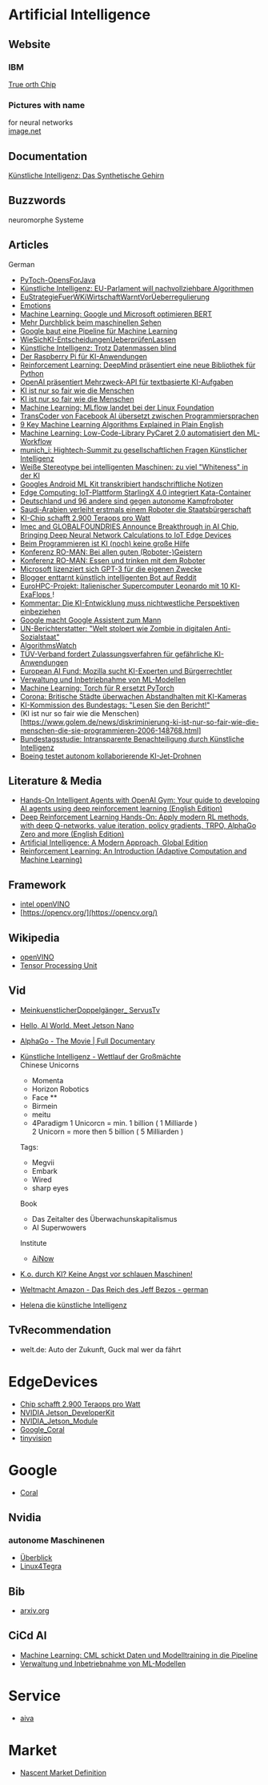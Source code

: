 # Artificial Intelligence
## Website
### IBM
[True orth Chip](https://www.nextplatform.com/2018/09/27/a-rare-peek-into-ibms-true-north-neuromorphic-chip/)
### Pictures with name
for neural networks  
[image.net](http://www.image-net.org/)

## Documentation
[Künstliche Intelligenz: Das Synthetische Gehirn](https://www.welt.de/mediathek/dokumentation/technik-und-wissen/sendung192925317/Kuenstliche-Intelligenz-Das-synthetische-Gehirn.html)  

## Buzzwords
neuromorphe Systeme

## Articles
German  
* [PyToch-OpensForJava](https://www.heise.de/developer/meldung/Machine-Learning-PyTorch-1-4-oeffnet-sich-fuer-Java-4639227.html)  
* [Künstliche Intelligenz: EU-Parlament will nachvollziehbare Algorithmen ](https://www.heise.de/newsticker/meldung/Kuenstliche-Intelligenz-EU-Parlament-will-nachvollziehbare-Algorithmen-4659537.html)  
* [EuStrategieFuerWKiWirtschaftWarntVorÜeberregulierung](https://www.heise.de/newsticker/meldung/EU-Strategie-fuer-KI-Wirtschaft-warnt-vor-Ueberregulierung-4664662.html)  
* [Emotions](https://www.heise.de/newsticker/meldung/Expertenstreit-ueber-Emotionserkennung-durch-KI-4667496.html)  
* [Machine Learning: Google und Microsoft optimieren BERT](https://heise.de/-4643235)  
* [Mehr Durchblick beim maschinellen Sehen](https://www.golem.de/news/computer-vision-mehr-durchblick-beim-maschinellen-sehen-2001-144949.html)  
* [Google baut eine Pipeline für Machine Learning](https://heise.de/-4682425)  
* [WieSichKI-EntscheidungenUeberprüfenLassen ](https://heise.de/-4665982)  
* [Künstliche Intelligenz: Trotz Datenmassen blind](https://heise.de/-4700771)  
*  [Der Raspberry Pi für KI-Anwendungen](https://www.golem.de/news/jetson-nano-der-raspberry-pi-fuer-ki-anwendungen-2006-148311.html)
* [Reinforcement Learning: DeepMind präsentiert eine neue Bibliothek für Python]( https://heise.de/-4773825)
* [OpenAI präsentiert Mehrzweck-API für textbasierte KI-Aufgaben ](https://heise.de/-4781985)
* [KI ist nur so fair wie die Menschen](https://www.golem.de/news/diskriminierung-ki-ist-nur-so-fair-wie-die-menschen-die-sie-programmieren-2006-148768.html)
* [KI ist nur so fair wie die Menschen](https://www.golem.de/news/diskriminierung-ki-ist-nur-so-fair-wie-die-menschen-die-sie-programmieren-2006-148768.html)
* [Machine Learning: MLflow landet bei der Linux Foundation](https://www.heise.de/news/Machine-Learning-MLflow-landet-bei-der-Linux-Foundation-4795170.html)
* [TransCoder von Facebook AI übersetzt zwischen Programmiersprachen]( https://heise.de/-4851687)  
* [9 Key Machine Learning Algorithms Explained in Plain English](https://www.freecodecamp.org/news/a-no-code-intro-to-the-9-most-important-machine-learning-algorithms-today/)
* [Machine Learning: Low-Code-Library PyCaret 2.0 automatisiert den ML-Workflow](https://heise.de/-4861273)
* [munich_i: Hightech-Summit zu gesellschaftlichen Fragen Künstlicher Intelligenz]( https://heise.de/-4862444)
* [Weiße Stereotype bei intelligenten Maschinen: zu viel "Whiteness" in der KI](https://heise.de/-4865978)
* [Googles Android ML Kit transkribiert handschriftliche Notizen](https://heise.de/-4867248)
* [Edge Computing: IoT-Plattform StarlingX 4.0 integriert Kata-Container](https://heise.de/-4867269)
* [Deutschland und 96 andere sind gegen autonome Kampfroboter](https://www.golem.de/news/ki-im-militaer-deutschland-und-96-andere-sind-gegen-autonome-kampfroboter-2008-150243.html)
* [Saudi-Arabien verleiht erstmals einem Roboter die Staatsbürgerschaft](https://heise.de/-3874444)
* [KI-Chip schafft 2.900 Teraops pro Watt](https://www.golem.de/news/analog-inference-accelerator-ki-chip-schafft-2-900-teraops-pro-watt-2007-149559.html)
* [Imec and GLOBALFOUNDRIES Announce Breakthrough in AI Chip, Bringing Deep Neural Network Calculations to IoT Edge Devices](https://www.globalfoundries.com/news-events/press-releases/imec-and-globalfoundries-announce-breakthrough-ai-chip-bringing-deep)
* [Beim Programmieren ist KI (noch) keine große Hilfe](https://www.golem.de/news/softwareentwicklung-beim-programmieren-ist-ki-noch-keine-grosse-hilfe-2008-149914.html)
* [Konferenz RO-MAN: Bei allen guten (Roboter-)Geistern](https://heise.de/-4886147)
* [Konferenz RO-MAN: Essen und trinken mit dem Roboter]( https://heise.de/-4883642)
* [Microsoft lizenziert sich GPT-3 für die eigenen Zwecke](https://www.golem.de/news/openai-microsoft-lizenziert-sich-gpt-3-fuer-die-eigenen-zwecke-2009-151045.html)
* [Blogger enttarnt künstlich intelligenten Bot auf Reddit](https://heise.de/-4928468)
* [EuroHPC-Projekt: Italienischer Supercomputer Leonardo mit 10 KI-ExaFlops ](https://heise.de/-4930758)!
* [Kommentar: Die KI-Entwicklung muss nichtwestliche Perspektiven einbeziehen](https://heise.de/-4930121)
* [Google macht Google Assistent zum Mann](https://www.golem.de/news/digitaler-assistant-google-macht-google-assistant-zum-mann-und-klingt-gut-1909-143963.html)
* [UN-Berichterstatter: "Welt stolpert wie Zombie in digitalen Anti-Sozialstaat"](https://heise.de/-4558982)
* [AlgorithmsWatch](https://algorithmwatch.org/en/)
* [TÜV-Verband fordert Zulassungsverfahren für gefährliche KI-Anwendungen ]( https://heise.de/-4887239)
* [European AI Fund: Mozilla sucht KI-Experten und Bürgerrechtler](https://heise.de/-4911277)
* [Verwaltung und Inbetriebnahme von ML-Modellen]( https://heise.de/-4911723)
* [Machine Learning: Torch für R ersetzt PyTorch](https://heise.de/-4916456)
* [Corona: Britische Städte überwachen Abstandhalten mit KI-Kameras ](https://heise.de/-4926085)
* [KI-Kommission des Bundestags: "Lesen Sie den Bericht!"](https://www.golem.de/news/ki-kommission-des-bundestags-lesen-sie-den-bericht-2011-151930.html)
* (KI ist nur so fair wie die Menschen)[https://www.golem.de/news/diskriminierung-ki-ist-nur-so-fair-wie-die-menschen-die-sie-programmieren-2006-148768.html]
* [Bundestagsstudie: Intransparente Benachteiligung durch Künstliche Intelligenz](https://heise.de/-4970243)
* [Boeing testet autonom kollaborierende KI-Jet-Drohnen ](https://heise.de/-4977522)

## Literature & Media
* [Hands-On Intelligent Agents with OpenAI Gym: Your guide to developing AI agents using deep reinforcement learning (English Edition)](https://www.amazon.de/gp/product/178883657X/ref=ox_sc_act_title_1?smid=A3JWKAKR8XB7XF&psc=1)  
* [Deep Reinforcement Learning Hands-On: Apply modern RL methods, with deep Q-networks, value iteration, policy gradients, TRPO, AlphaGo Zero and more (English Edition)](https://www.amazon.de/gp/product/1788834240/ref=ox_sc_act_title_2?smid=A3JWKAKR8XB7XF&psc=1)  
* [Artificial Intelligence: A Modern Approach, Global Edition](https://www.amazon.de/gp/product/1292153962/ref=ox_sc_act_title_3?smid=A3JWKAKR8XB7XF&psc=1)  
* [Reinforcement Learning: An Introduction (Adaptive Computation and Machine Learning)](https://www.amazon.de/gp/product/0262039249/ref=ox_sc_act_title_4?smid=A3JWKAKR8XB7XF&psc=1)  


## Framework
* [intel openVINO](https://software.intel.com/en-us/openvino-toolkit/choose-download)    
* [https://opencv.org/](https://opencv.org/)


## Wikipedia
* [openVINO](https://en.wikipedia.org/wiki/OpenVINO)  
* [Tensor Processing Unit](https://de.wikipedia.org/wiki/Tensor_Processing_Unit)


## Vid
* [MeinkuenstlicherDoppelgänger_ ServusTv](https://www.servustv.com/videos/aa-1w3frs2fw1w12/) 
* [Hello, AI World. Meet Jetson Nano](https://youtu.be/9gVupqHqJws)
* [AlphaGo - The Movie | Full Documentary](https://youtu.be/WXuK6gekU1Y)
* [Künstliche Intelligenz - Wettlauf der Großmächte](https://www.zdf.de/dokumentation/zdfinfo-doku/-kuenstliche-intelligenz-wettlauf-der-grossmaechte-100.html)  
Chinese Unicorns
  * Momenta
  * Horizon Robotics
  * Face **
  * Birmein
  * meitu
  * 4Paradigm
 1 Unicorcn = min. 1 billion ( 1 Milliarde )  
 2 Unicorn = more then 5 billion ( 5 Milliarden )  
 
  Tags:
  * Megvii
  * Embark
  * Wired
  * sharp eyes
  
  Book
  * Das Zeitalter des Überwachunskapitalismus
  * AI Superwowers
  
  Institute
  * [AiNow](https://ainowinstitute.org/)

* [K.o. durch KI? Keine Angst vor schlauen Maschinen!](https://www.zdf.de/wissen/leschs-kosmos/ko-durch-ki-keine-angst-vor-schlauen-maschinen-100.html)
* [Weltmacht Amazon - Das Reich des Jeff Bezos - german](https://www.zdf.de/dokumentation/zdfinfo-doku/weltmacht-amazon---das-reich-des-jeff-bezos-100.html)
* [Helena die künstliche Intelligenz](https://www.arte.tv/de/videos/RC-017847/helena-die-kuenstliche-intelligenz/)


## TvRecommendation
* welt.de: Auto der Zukunft, Guck mal wer da fährt


# EdgeDevices
* [Chip schafft 2.900 Teraops pro Watt](https://www.golem.de/news/analog-inference-accelerator-ki-chip-schafft-2-900-teraops-pro-watt-2007-149559.html)
* [NVIDIA Jetson_DeveloperKit](https://developer.nvidia.com/embedded/jetson-nano-developer-kit)
* [NVIDIA_Jetson_Module](https://developer.nvidia.com/embedded/jetson-nano)
* [Google_Coral](https://coral.ai/products/dev-board/)
* [tinyvision](https://tinyvision.ai/)


# Google
 * [Coral](https://coral.ai/)
 
## Nvidia
### autonome Maschinenen
* [Überblick](https://www.nvidia.com/de-de/autonomous-machines/)
* [Linux4Tegra](https://developer.nvidia.com/embedded/linux-tegra)

## Bib
* [arxiv.org](https://arxiv.org/)


## CiCd AI
* [Machine Learning: CML schickt Daten und Modelltraining in die Pipeline](https://heise.de/-4841023)
* [Verwaltung und Inbetriebnahme von ML-Modellen](https://heise.de/-4911723)

# Service
* [aiva](https://www.aiva.ai/)

# Market
+ [Nascent Market Definition](http://www.invstor.com/information/go-big-dictionary/nascent-market-definition)
